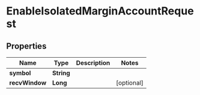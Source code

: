 

# EnableIsolatedMarginAccountRequest


## Properties

| Name | Type | Description | Notes |
|------------ | ------------- | ------------- | -------------|
|**symbol** | **String** |  |  |
|**recvWindow** | **Long** |  |  [optional] |



